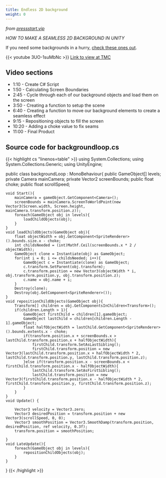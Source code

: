 ```yaml
---
title: Endless 2D background
weight: 0
---
```


*from [pressstart.vip](https://pressstart.vip/tutorials/2019/04/15/93/endless-2d-background.html)*

*HOW TO MAKE A SEAMLESS 2D BACKGROUND IN UNITY*

If you need some backgrounds in a hurry, [check these ones out](https://tmcdigitech.github.io/dit8/gameDesign/02basics/assetsPlatform/backgrounds/).

{{< youtube 3UO-1suMbNc >}}
[Link to view at TMC](https://web.microsoftstream.com/video/38117d48-3462-4639-a646-40a7e9a771ac)

## Video sections
- 1:10 - Create C# Script
- 1:50 - Calculating Screen Boundaries
- 2:45 - Cycle through each of our background objects and load them on the screen
- 3:50 - Creating a function to setup the scene
- 6:40 - Creating a function to move our background elements to create a seamless effect
- 9:15 - Repositioning objects to fill the screen
- 10:20 - Adding a choke value to fix seams
- 11:00 - Final Product

## Source code for backgroundloop.cs

{{< highlight cs "linenos=table" >}}
using System.Collections;
using System.Collections.Generic;
using UnityEngine;

public class backgroundLoop : MonoBehaviour{
    public GameObject[] levels;
    private Camera mainCamera;
    private Vector2 screenBounds;
    public float choke;
    public float scrollSpeed;

    void Start(){
        mainCamera = gameObject.GetComponent<Camera>();
        screenBounds = mainCamera.ScreenToWorldPoint(new Vector3(Screen.width, Screen.height, mainCamera.transform.position.z));
        foreach(GameObject obj in levels){
            loadChildObjects(obj);
        }
    }
    void loadChildObjects(GameObject obj){
        float objectWidth = obj.GetComponent<SpriteRenderer>().bounds.size.x - choke;
        int childsNeeded = (int)Mathf.Ceil(screenBounds.x * 2 / objectWidth);
        GameObject clone = Instantiate(obj) as GameObject;
        for(int i = 0; i <= childsNeeded; i++){
            GameObject c = Instantiate(clone) as GameObject;
            c.transform.SetParent(obj.transform);
            c.transform.position = new Vector3(objectWidth * i, obj.transform.position.y, obj.transform.position.z);
            c.name = obj.name + i;
        }
        Destroy(clone);
        Destroy(obj.GetComponent<SpriteRenderer>());
    }
    void repositionChildObjects(GameObject obj){
        Transform[] children = obj.GetComponentsInChildren<Transform>();
        if(children.Length > 1){
            GameObject firstChild = children[1].gameObject;
            GameObject lastChild = children[children.Length - 1].gameObject;
            float halfObjectWidth = lastChild.GetComponent<SpriteRenderer>().bounds.extents.x - choke;
            if(transform.position.x + screenBounds.x > lastChild.transform.position.x + halfObjectWidth){
                firstChild.transform.SetAsLastSibling();
                firstChild.transform.position = new Vector3(lastChild.transform.position.x + halfObjectWidth * 2, lastChild.transform.position.y, lastChild.transform.position.z);
            }else if(transform.position.x - screenBounds.x < firstChild.transform.position.x - halfObjectWidth){
                lastChild.transform.SetAsFirstSibling();
                lastChild.transform.position = new Vector3(firstChild.transform.position.x - halfObjectWidth * 2, firstChild.transform.position.y, firstChild.transform.position.z);
            }
        }
    }
    void Update() {

        Vector3 velocity = Vector3.zero;
        Vector3 desiredPosition = transform.position + new Vector3(scrollSpeed, 0, 0);
        Vector3 smoothPosition = Vector3.SmoothDamp(transform.position, desiredPosition, ref velocity, 0.3f);
        transform.position = smoothPosition;

    }
    void LateUpdate(){
        foreach(GameObject obj in levels){
            repositionChildObjects(obj);
        }
    }
}
{{< /highlight >}}